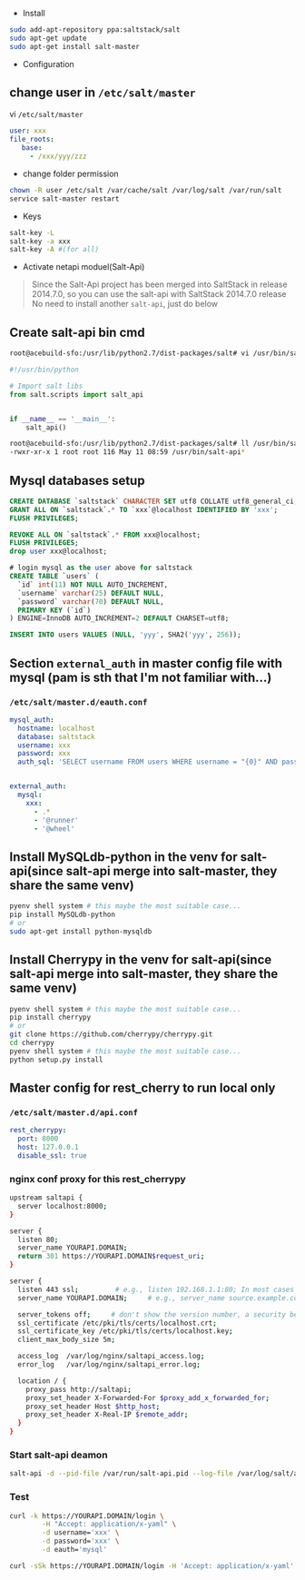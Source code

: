 * Install
```sh
sudo add-apt-repository ppa:saltstack/salt
sudo apt-get update
sudo apt-get install salt-master
```
* Configuration
## change user in `/etc/salt/master`
vi `/etc/salt/master`
```yaml
user: xxx
file_roots:
   base:
     - /xxx/yyy/zzz
```
* change folder permission
```sh
chown -R user /etc/salt /var/cache/salt /var/log/salt /var/run/salt
service salt-master restart
```
* Keys
```sh
salt-key -L
salt-key -a xxx 
salt-key -A #(for all)
```

* Activate netapi moduel(Salt-Api)
> Since the Salt-Api project has been merged into SaltStack in release 2014.7.0, 
> so you can use the salt-api with SaltStack 2014.7.0 release
No need to install another `salt-api`, just do below
## Create salt-api bin cmd
```sh
root@acebuild-sfo:/usr/lib/python2.7/dist-packages/salt# vi /usr/bin/salt-api
```
```python
#!/usr/bin/python

# Import salt libs
from salt.scripts import salt_api


if __name__ == '__main__':
    salt_api()
```
```sh
root@acebuild-sfo:/usr/lib/python2.7/dist-packages/salt# ll /usr/bin/salt-api
-rwxr-xr-x 1 root root 116 May 11 08:59 /usr/bin/salt-api*
```
## Mysql databases setup
```sql
CREATE DATABASE `saltstack` CHARACTER SET utf8 COLLATE utf8_general_ci;
GRANT ALL ON `saltstack`.* TO `xxx`@localhost IDENTIFIED BY 'xxx';
FLUSH PRIVILEGES;

REVOKE ALL ON `saltstack`.* FROM xxx@localhost;
FLUSH PRIVILEGES;
drop user xxx@localhost;
```
```sql
# login mysql as the user above for saltstack
CREATE TABLE `users` (
  `id` int(11) NOT NULL AUTO_INCREMENT,
  `username` varchar(25) DEFAULT NULL,
  `password` varchar(70) DEFAULT NULL,
  PRIMARY KEY (`id`)
) ENGINE=InnoDB AUTO_INCREMENT=2 DEFAULT CHARSET=utf8;

INSERT INTO users VALUES (NULL, 'yyy', SHA2('yyy', 256));
```
## Section `external_auth` in master config file with mysql (pam is sth that I'm not familiar with...)
### `/etc/salt/master.d/eauth.conf`
```yaml
mysql_auth:
  hostname: localhost
  database: saltstack
  username: xxx
  password: xxx
  auth_sql: 'SELECT username FROM users WHERE username = "{0}" AND password = SHA2("{1}", 256)'


external_auth:
  mysql:
    xxx:
      - .*
      - '@runner'
      - '@wheel'
```

## Install MySQLdb-python in the venv for salt-api(since salt-api merge into salt-master, they share the same venv)
```sh
pyenv shell system # this maybe the most suitable case...
pip install MySQLdb-python
# or 
sudo apt-get install python-mysqldb
```

## Install Cherrypy in the venv for salt-api(since salt-api merge into salt-master, they share the same venv)
```sh
pyenv shell system # this maybe the most suitable case...
pip install cherrypy
# or
git clone https://github.com/cherrypy/cherrypy.git
cd cherrypy
pyenv shell system # this maybe the most suitable case...
python setup.py install
```

## Master config for rest_cherry to run local only
### `/etc/salt/master.d/api.conf`
```yaml
rest_cherrypy:
  port: 8000
  host: 127.0.0.1
  disable_ssl: true
```

### nginx conf proxy for this rest_cherrypy
```sh
upstream saltapi {
  server localhost:8000;
}

server {
  listen 80;
  server_name YOURAPI.DOMAIN;
  return 301 https://YOURAPI.DOMAIN$request_uri;
}

server {
  listen 443 ssl;         # e.g., listen 192.168.1.1:80; In most cases *:80 is a good idea
  server_name YOURAPI.DOMAIN;     # e.g., server_name source.example.com;

  server_tokens off;     # don't show the version number, a security best practice
  ssl_certificate /etc/pki/tls/certs/localhost.crt;
  ssl_certificate_key /etc/pki/tls/certs/localhost.key;
  client_max_body_size 5m;

  access_log  /var/log/nginx/saltapi_access.log;
  error_log   /var/log/nginx/saltapi_error.log;

  location / {
    proxy_pass http://saltapi;
    proxy_set_header X-Forwarded-For $proxy_add_x_forwarded_for;
    proxy_set_header Host $http_host;
    proxy_set_header X-Real-IP $remote_addr;
  }
}
```

### Start salt-api deamon
```sh
salt-api -d --pid-file /var/run/salt-api.pid --log-file /var/log/salt/api
```

### Test
```sh
curl -k https://YOURAPI.DOMAIN/login \
        -H "Accept: application/x-yaml" \
        -d username='xxx' \
        -d password='xxx' \
        -d eauth='mysql'

curl -sSk https://YOURAPI.DOMAIN/login -H 'Accept: application/x-yaml' -d username=salt -d password=salt -d eauth=mysql
```
